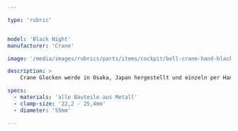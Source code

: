 ```yaml
---

type: 'rubric'


model: 'Black Night'
manufacturer: 'Crane'

image: '/media/images/rubrics/parts/items/cockpit/bell-crane-hand-blacknight.jpeg'

description: >
    Crane Glocken werde in Osaka, Japan hergestellt und einzeln per Hand bemalt, so ist jede etwas anders. Ihre traditionelle Gestaltung ist zeitlos, ihr Klang ist klar und hell.

specs: 
  - materials: 'alle Bauteile aus Metall'
  - clamp-size: '22,2 - 25,4mm'
  - diameter: '55mm'

---
```

